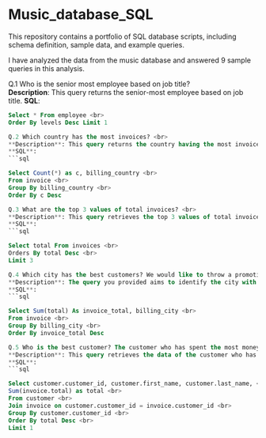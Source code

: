 # Music_database_SQL

This repository contains a portfolio of SQL database scripts, including schema definition, sample data, and example queries. <br>

I have analyzed the data from the music database and answered 9 sample queries in this analysis. <br>

Q.1 Who is the senior most employee based on job title? <br>
**Description**: This query returns the senior-most employee based on job title. <be>
**SQL**:
```sql
Select * From employee <br>
Order By levels Desc Limit 1  

Q.2 Which country has the most invoices? <br>
**Description**: This query returns the country having the most invoices. <br>
**SQL**:
```sql

Select Count(*) as c, billing_country <br>
From invoice <br>
Group By billing_country <br>
Order By c Desc 

Q.3 What are the top 3 values of total invoices? <br>
**Description**: This query retrieves the top 3 values of total invoices. <br>
**SQL**:
```sql

Select total From invoices <br>
Orders By total Desc <br>
Limit 3

Q.4 Which city has the best customers? We would like to throw a promotional Music Festival in the city where we made the most money. Write a query that returns one city that has the highest sum of invoice totals. Return both the city name & sum of all invoice totals. <br>
**Description**: The query you provided aims to identify the city with the highest total sum of invoice amounts. <br>
**SQL**:
```sql

Select Sum(total) As invoice_total, billing_city <br>
From invoice <br>
Group By billing_city <br>
Order By invoice_total Desc 

Q.5 Who is the best customer? The customer who has spent the most money will be declared the best customer. <br>
**Description**: This query retrieves the data of the customer who has spent the most money. <br>
**SQL**:
```sql

Select customer.customer_id, customer.first_name, customer.last_name, <br>
Sum(invoice.total) as total <br>
From customer <br>
Join invoice on customer.customer_id = invoice.customer_id <br>
Group By customer.customer_id <br>
Order By total Desc <br>
Limit 1 
